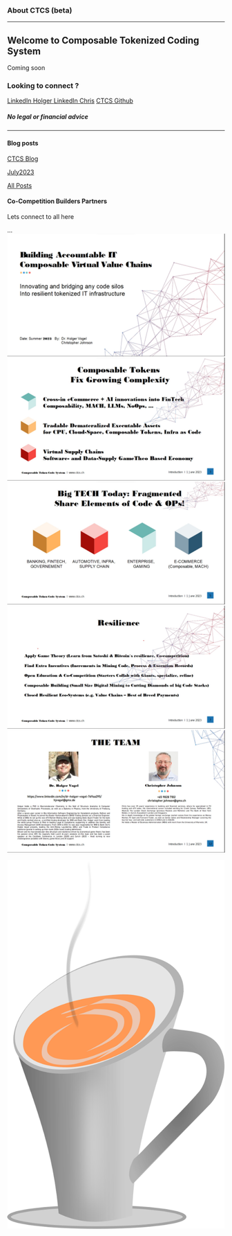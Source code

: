 ### About CTCS (beta)

__________

## Welcome to Composable Tokenized Coding System

Coming soon


### Looking to connect ?

[LinkedIn Holger  ](https://ch.linkedin.com/in/dr-holger-vogel-769aa295)
<span class="mr-4"></span>
[LinkedIn Chris](https://www.linkedin.com/in/christopher-johnson-mba-a3032055/)
<span class="mr-4"></span>
[   CTCS Github](https://github.com/CTCSys)

##### No legal or financial advice
________________

#### Blog posts
 <!-- BLOG-POST-LIST:START -->
[CTCS Blog](https://www.ctcs.ch/posts/First.html)


[July2023](https://www.ctcs.ch/posts/CTCS.html)


[All Posts](https://www.ctcs.ch)
 <!-- BLOG-POST-LIST:END -->


#### Co-Competition Builders Partners

Lets connect to all here

...
![alt text](../img0.jpg)
![alt text](../img1.jpg)
![alt text](../img2.jpg)
![alt text](../img3.jpg)
![alt text](../img4.jpg)


![alt text](../favicon.svg)
